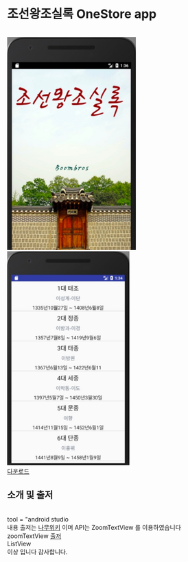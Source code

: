 <h1>조선왕조실록 OneStore app</h1></br>
<div>
<img src="./app/chosun_1.png" width="300px"/>
<img src="./app/chosun_2.png" width="285px"/> <br>
</div>
<a href="http://m.onestore.co.kr/mobilepoc/apps/appsDetail.omp?prodId=0000712622&PrePageNm=/searchresult">다운로드</a><br>
<h2>소개 및 출저</h2></br>
tool = "android studio</br>
내용 출저는 <a href="https://namu.wiki/w/%EB%82%98%EB%AC%B4%EC%9C%84%ED%82%A4:%EB%8C%80%EB%AC%B8">나무위키</a> 이며 API는 ZoomTextView 를 이용하였습니다<br>
zoomTextView <a href="https://github.com/nomanr/ZoomTextView">출저</a><br>
ListView<br>
이상 입니다 감사합니다.

